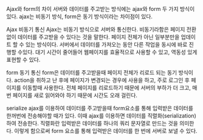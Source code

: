 Ajax와 form의 차이
서버와 데이터를 주고받는 방식에는 ajax와 form 두 가지 방식이 있다. ajax는 비동기 방식, form은 동기 방식이라는 차이점이 있다.

Ajax 비동기 통신
Ajax는 비동기 방식으로 서버와 통신한다.
비동기라함은 페이지 전환 없이 데이터를 주고받을 수 있다는 것을 말한다.
페이지 전체가 아닌 일부분만을 업데이트 할 수 있는 방식이다. 서버에서 데이터를 가져오는 동안 다른 작업을 동시에 바로 진행할 수있다.
대기 시간이 줄어들어 웹페이지를 효율적으로 사용할 수 있고, 역동성 있게 표현할 수 있다.

form 동기 통신
form은 데이터를 주고받을때 페이지 전체가 리로드 되는 동기 방식이다.
action을 취하고 난 후에 페이지가 변경되는 경우에 사용을 하고, 주로 로그인 후 페이지를 이동할때 사용한다.
전체 페이지를 리로드하기 때문에 서버의 부하가 더 크고, 매번 페이지를 새로 읽어와야 하기 때문에 시간도 오래 걸린다.

serialize
ajax를 이용하여 데이터를 주고받을때 form요소를 통해 입력받은 데이터를 한꺼번에 전송해야할 때가 있다.
이때 ajax를 이용하면 데이터를 직렬화(serialization)하여 전송한다.
직렬화란 입력받은 데이터를 하나의 쿼리 문자열로 만드는 것을 의미한다.
이렇게 함으로써 form 요소를 통해 입력받은 데이터를 한 번에 서버로 보낼 수 있다.
